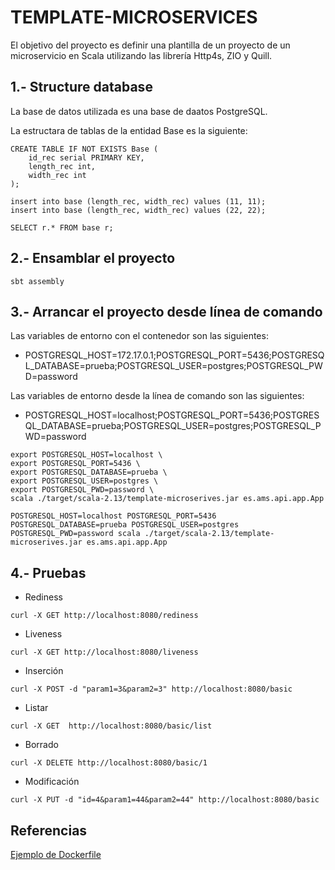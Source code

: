 # TEMPLATE-MICROSERVICES

El objetivo del proyecto es definir una plantilla de un proyecto de un microservicio
en Scala utilizando las librería Http4s, ZIO y Quill.

## 1.- Structure database 

La base de datos utilizada es una base de daatos PostgreSQL.

La estructara de tablas de la entidad Base es la siguiente:
```
CREATE TABLE IF NOT EXISTS Base (
	id_rec serial PRIMARY KEY,
	length_rec int,
	width_rec int
);

insert into base (length_rec, width_rec) values (11, 11);
insert into base (length_rec, width_rec) values (22, 22);

SELECT r.* FROM base r;

```

## 2.- Ensamblar el proyecto

```
sbt assembly
```

## 3.- Arrancar el proyecto desde línea de comando

Las variables de entorno con el contenedor son las siguientes:
+ POSTGRESQL_HOST=172.17.0.1;POSTGRESQL_PORT=5436;POSTGRESQL_DATABASE=prueba;POSTGRESQL_USER=postgres;POSTGRESQL_PWD=password

Las variables de entorno desde la línea de comando son las siguientes:
+ POSTGRESQL_HOST=localhost;POSTGRESQL_PORT=5436;POSTGRESQL_DATABASE=prueba;POSTGRESQL_USER=postgres;POSTGRESQL_PWD=password

```
export POSTGRESQL_HOST=localhost \
export POSTGRESQL_PORT=5436 \
export POSTGRESQL_DATABASE=prueba \
export POSTGRESQL_USER=postgres \
export POSTGRESQL_PWD=password \
scala ./target/scala-2.13/template-microserives.jar es.ams.api.app.App

POSTGRESQL_HOST=localhost POSTGRESQL_PORT=5436 POSTGRESQL_DATABASE=prueba POSTGRESQL_USER=postgres POSTGRESQL_PWD=password scala ./target/scala-2.13/template-microserives.jar es.ams.api.app.App
```



## 4.- Pruebas

+ Rediness
```  
curl -X GET http://localhost:8080/rediness
```

+ Liveness
```   
curl -X GET http://localhost:8080/liveness
``` 

+ Inserción
```
curl -X POST -d "param1=3&param2=3" http://localhost:8080/basic
```

+ Listar
```
curl -X GET  http://localhost:8080/basic/list
```

+ Borrado
```
curl -X DELETE http://localhost:8080/basic/1
```

+ Modificación
```
curl -X PUT -d "id=4&param1=44&param2=44" http://localhost:8080/basic
```

## Referencias

[Ejemplo de Dockerfile](https://gist.github.com/gyndav/c8d65b59793566ee73ed2aa25aa10497)